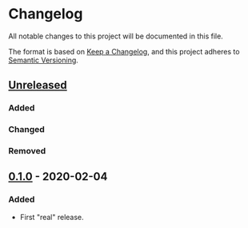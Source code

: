 # Changelog
All notable changes to this project will be documented in this file.

The format is based on [Keep a Changelog](https://keepachangelog.com/en/1.0.0/),
and this project adheres to [Semantic Versioning](https://semver.org/spec/v2.0.0.html).

## [Unreleased]
### Added

### Changed

### Removed

## [0.1.0] - 2020-02-04
### Added
- First "real" release.

[Unreleased]: https://github.com/jonhoo/inferno/compare/v0.1.0...HEAD
[0.1.0]: https://github.com/jonhoo/inferno/compare/6cda7c8e7501b9b7453e7a2db269a994a99c0660...v0.1.0
